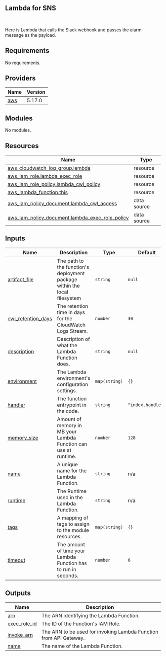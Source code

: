 ## Lambda for SNS


<br>

Here is Lambda that calls the Slack webhook and passes the alarm message as the payload.
<!-- BEGINNING OF PRE-COMMIT-TERRAFORM DOCS HOOK -->
## Requirements

No requirements.

## Providers

| Name | Version |
|------|---------|
| <a name="provider_aws"></a> [aws](#provider\_aws) | 5.17.0 |

## Modules

No modules.

## Resources

| Name | Type |
|------|------|
| [aws_cloudwatch_log_group.lambda](https://registry.terraform.io/providers/hashicorp/aws/latest/docs/resources/cloudwatch_log_group) | resource |
| [aws_iam_role.lambda_exec_role](https://registry.terraform.io/providers/hashicorp/aws/latest/docs/resources/iam_role) | resource |
| [aws_iam_role_policy.lambda_cwl_policy](https://registry.terraform.io/providers/hashicorp/aws/latest/docs/resources/iam_role_policy) | resource |
| [aws_lambda_function.this](https://registry.terraform.io/providers/hashicorp/aws/latest/docs/resources/lambda_function) | resource |
| [aws_iam_policy_document.lambda_cwl_access](https://registry.terraform.io/providers/hashicorp/aws/latest/docs/data-sources/iam_policy_document) | data source |
| [aws_iam_policy_document.lambda_exec_role_policy](https://registry.terraform.io/providers/hashicorp/aws/latest/docs/data-sources/iam_policy_document) | data source |

## Inputs

| Name | Description | Type | Default | Required |
|------|-------------|------|---------|:--------:|
| <a name="input_artifact_file"></a> [artifact\_file](#input\_artifact\_file) | The path to the function's deployment package within the local filesystem | `string` | `null` | no |
| <a name="input_cwl_retention_days"></a> [cwl\_retention\_days](#input\_cwl\_retention\_days) | The retention time in days for the CloudWatch Logs Stream. | `number` | `30` | no |
| <a name="input_description"></a> [description](#input\_description) | Description of what the Lambda Function does. | `string` | `null` | no |
| <a name="input_environment"></a> [environment](#input\_environment) | The Lambda environment's configuration settings. | `map(string)` | `{}` | no |
| <a name="input_handler"></a> [handler](#input\_handler) | The function entrypoint in the code. | `string` | `"index.handler"` | no |
| <a name="input_memory_size"></a> [memory\_size](#input\_memory\_size) | Amount of memory in MB your Lambda Function can use at runtime. | `number` | `128` | no |
| <a name="input_name"></a> [name](#input\_name) | A unique name for the Lambda Function. | `string` | n/a | yes |
| <a name="input_runtime"></a> [runtime](#input\_runtime) | The Runtime used in the Lambda Function. | `string` | n/a | yes |
| <a name="input_tags"></a> [tags](#input\_tags) | A mapping of tags to assign to the module resources. | `map(string)` | `{}` | no |
| <a name="input_timeout"></a> [timeout](#input\_timeout) | The amount of time your Lambda Function has to run in seconds. | `number` | `6` | no |

## Outputs

| Name | Description |
|------|-------------|
| <a name="output_arn"></a> [arn](#output\_arn) | The ARN identifying the Lambda Function. |
| <a name="output_exec_role_id"></a> [exec\_role\_id](#output\_exec\_role\_id) | The ID of the Function's IAM Role. |
| <a name="output_invoke_arn"></a> [invoke\_arn](#output\_invoke\_arn) | The ARN to be used for invoking Lambda Function from API Gateway. |
| <a name="output_name"></a> [name](#output\_name) | The name of the Lambda Function. |
<!-- END OF PRE-COMMIT-TERRAFORM DOCS HOOK -->